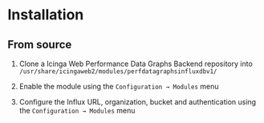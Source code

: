 # Installation

## From source

1. Clone a Icinga Web Performance Data Graphs Backend repository into `/usr/share/icingaweb2/modules/perfdatagraphsinfluxdbv1/`

2. Enable the module using the `Configuration → Modules` menu

3. Configure the Influx URL, organization, bucket and authentication using the `Configuration → Modules` menu
